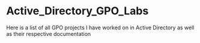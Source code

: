 # Active_Directory_GPO_Labs

Here is a list of all GPO projects I have worked on in Active Directory as well as their respective documentation
